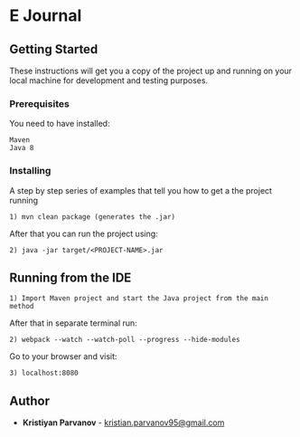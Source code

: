 # E Journal

## Getting Started

These instructions will get you a copy of the project up and running on your local machine for development and testing purposes.

### Prerequisites

You need to have installed:

```
Maven
Java 8
```

### Installing

A step by step series of examples that tell you how to get a the project running

```
1) mvn clean package (generates the .jar)
```

After that you can run the project using:

```
2) java -jar target/<PROJECT-NAME>.jar
```
## Running from the IDE
```
1) Import Maven project and start the Java project from the main method
```

After that in separate terminal run:

```
2) webpack --watch --watch-poll --progress --hide-modules
```

Go to your browser and visit:

```
3) localhost:8080
```

## Author

* **Kristiyan Parvanov** - [kristian.parvanov95@gmail.com](mailto:kristian.parvanov95@gmail.com)


